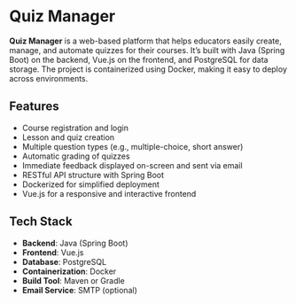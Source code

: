 # Quiz Manager

**Quiz Manager** is a web-based platform that helps educators easily create, manage, and automate quizzes for their courses. It’s built with Java (Spring Boot) on the backend, Vue.js on the frontend, and PostgreSQL for data storage. The project is containerized using Docker, making it easy to deploy across environments.

## Features
- Course registration and login
- Lesson and quiz creation
- Multiple question types (e.g., multiple-choice, short answer)
- Automatic grading of quizzes
- Immediate feedback displayed on-screen and sent via email
- RESTful API structure with Spring Boot
- Dockerized for simplified deployment
- Vue.js for a responsive and interactive frontend

## Tech Stack
- **Backend**: Java (Spring Boot)
- **Frontend**: Vue.js
- **Database**: PostgreSQL
- **Containerization**: Docker
- **Build Tool**: Maven or Gradle
- **Email Service**: SMTP (optional)
